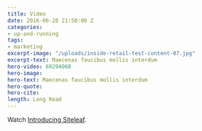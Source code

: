 ```yaml
---
title: Video
date: 2016-06-28 21:50:00 Z
categories:
- up-and-running
tags:
- marketing
excerpt-image: "/uploads/inside-retail-test-content-07.jpg"
excerpt-text: Maecenas faucibus mollis interdum
hero-video: 69294068
hero-image: 
hero-text: Maecenas faucibus mollis interdum
hero-quote: 
hero-cite: 
length: Long Read
---
```


Watch <a href="http://vimeo.com/69301083">Introducing Siteleaf</a>.
